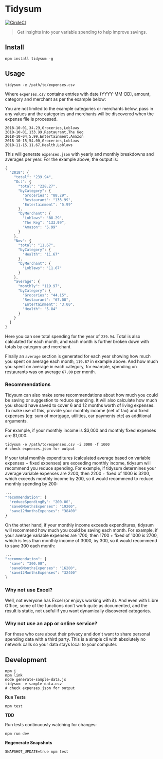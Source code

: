 # Tidysum

[![CircleCI](https://circleci.com/gh/danielabar/tidysum.svg?style=svg)](https://circleci.com/gh/danielabar/tidysum)

> Get insights into your variable spending to help improve savings.

## Install

```shell
npm install tidysum -g
```

## Usage

```shell
tidysum -e /path/to/expenses.csv
```

Where `expenses.csv` contains entries with date (YYYY-MM-DD), amount, category and merchant as per the example below:

You are not limited to the example categories or merchants below, pass in any values and the categories and merchants will be discovered when the expense file is processed.

```
2018-10-01,34.29,Groceries,Loblaws
2018-10-01,133.99,Restaurant,The Keg
2018-10-04,5.99,Entertainment,Amazon
2018-10-15,54.00,Groceries,Loblaws
2018-11-15,11.67,Health,Loblaws
```

This will generate `expenses.json` with yearly and monthly breakdowns and averages per year. For the example above, the output is:

```javascript
{
  "2018": {
    "total": "239.94",
    "Oct": {
      "total": "228.27",
      "byCategory": {
        "Groceries": "88.29",
        "Restaurant": "133.99",
        "Entertainment": "5.99"
      },
      "byMerchant": {
        "Loblaws": "88.29",
        "The Keg": "133.99",
        "Amazon": "5.99"
      }
    },
    "Nov": {
      "total": "11.67",
      "byCategory": {
        "Health": "11.67"
      },
      "byMerchant": {
        "Loblaws": "11.67"
      }
    },
    "average": {
      "monthly": "119.97",
      "byCategory": {
        "Groceries": "44.15",
        "Restaurant": "67.00",
        "Entertainment": "3.00",
        "Health": "5.84"
      }
    }
  }
}
```

Here you can see total spending for the year of `239.94`. Total is also calculated for each month, and each month is further broken down with totals by category and merchant.

Finally an `average` section is generated for each year showing how much you spent on average each month, `119.87` in example above. And how much you spent on average in each category, for example, spending on restaurants was on average `67.00` per month.

### Recommendations

Tidysum can also make some recommendations about how much you could be saving or suggestion to reduce spending. It will also calculate how much you should have saved to cover 6 and 12 months worth of living expenses. To make use of this, provide your monthly income (net of tax) and fixed expenses (eg: sum of mortgage, utilities, car payments etc) as additional arguments.

For example, if your monthly income is $3,000 and monthly fixed expenses are $1,000:

```shell
tidysum -e /path/to/expenses.csv -i 3000 -f 1000
# check expenses.json for output
```

If your total monthly expenditures (calculated average based on variable expenses + fixed expenses) are exceeding monthly income, tidysum will recommend you reduce spending. For example, if tidysum determines your average variable expenses are 2200, then 2200 + fixed of 1000 is 3200, which exceeds monthly income by 200, so it would recommend to reduce monthly spending by 200:

```javascript
...
"recommendation": {
  "reduceSpendingBy": "200.00",
  "save6MonthsExpenses": "19200",
  "save12MonthsExpenses": "38400"
}
```

On the other hand, if your monthly income exceeds expenditures, tidysum will recommend how much you could be saving each month. For example, if your average variable expenses are 1700, then 1700 + fixed of 1000 is 2700, which is less than monthly income of 3000, by 300, so it would recommend to save 300 each month:

```javascript
...
"recommendation": {
  "save": "300.00",
  "save6MonthsExpenses": "16200",
  "save12MonthsExpenses": "32400"
}
```

### Why not use Excel?

Well, not everyone has Excel (or enjoys working with it). And even with Libre Office, some of the functions don't work quite as documented, and the result is static, not useful if you want dynamically discovered categories.

### Why not use an app or online service?

For those who care about their privacy and don't want to share personal spending data with a third party. This is a simple cli with absolutely no network calls so your data stays local to your computer.

## Development

```shell
npm i
npm link
node generate-sample-data.js
tidysum -e sample-data.csv
# check expenses.json for output
```

**Run Tests**

```shell
npm test
```

**TDD**

Run tests continuously watching for changes:

```shell
npm run dev
```

**Regenerate Snapshots**

```shell
SNAPSHOT_UPDATE=true npm test
```
